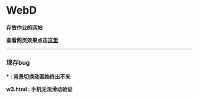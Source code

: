 # WebD
<strong>存放作业的网站</strong>

<strong>查看网页效果点击[这里](https://mc8.me)<strong>

---

<h3>现存bug</h3>
* : 背景切换动画始终出不来

w3.html : 手机无法滑动验证